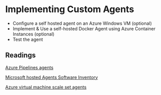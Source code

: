 # Implementing Custom Agents

- Configure a self hosted agent on an Azure Windows VM (optional)
- Implement & Use a self-hosted Docker Agent using Azure Container Instances (optional)
- Test the agent

## Readings

[Azure Pipelines agents](https://learn.microsoft.com/en-us/azure/devops/pipelines/agents/agents?view=azure-devops&tabs=browser)

[Microsoft hosted Agents Software Inventory](https://learn.microsoft.com/en-us/azure/devops/pipelines/agents/hosted?view=azure-devops&tabs=yaml)

[Azure virtual machine scale set agents](https://learn.microsoft.com/en-us/azure/devops/pipelines/agents/scale-set-agents)